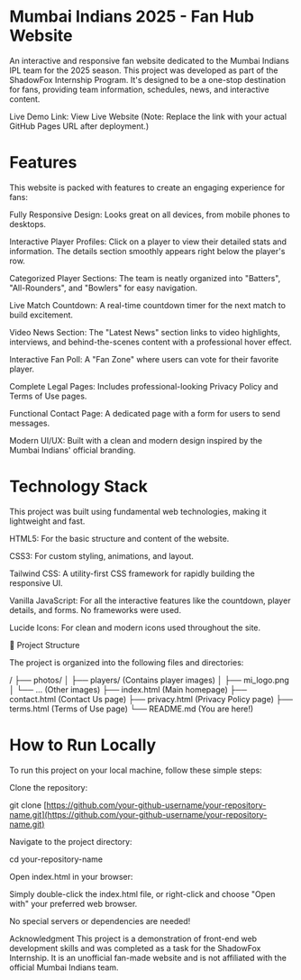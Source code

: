 # Mumbai Indians 2025 - Fan Hub Website

An interactive and responsive fan website dedicated to the Mumbai Indians IPL team for the 2025 season. This project was developed as part of the ShadowFox Internship Program. It's designed to be a one-stop destination for fans, providing team information, schedules, news, and interactive content.

Live Demo Link: View Live Website
(Note: Replace the link with your actual GitHub Pages URL after deployment.)

# Features

This website is packed with features to create an engaging experience for fans:

Fully Responsive Design: Looks great on all devices, from mobile phones to desktops.

Interactive Player Profiles: Click on a player to view their detailed stats and information. The details section smoothly appears right below the player's row.

Categorized Player Sections: The team is neatly organized into "Batters", "All-Rounders", and "Bowlers" for easy navigation.

Live Match Countdown: A real-time countdown timer for the next match to build excitement.

Video News Section: The "Latest News" section links to video highlights, interviews, and behind-the-scenes content with a professional hover effect.

Interactive Fan Poll: A "Fan Zone" where users can vote for their favorite player.

Complete Legal Pages: Includes professional-looking Privacy Policy and Terms of Use pages.

Functional Contact Page: A dedicated page with a form for users to send messages.

Modern UI/UX: Built with a clean and modern design inspired by the Mumbai Indians' official branding.

# Technology Stack
This project was built using fundamental web technologies, making it lightweight and fast.

HTML5: For the basic structure and content of the website.

CSS3: For custom styling, animations, and layout.

Tailwind CSS: A utility-first CSS framework for rapidly building the responsive UI.

Vanilla JavaScript: For all the interactive features like the countdown, player details, and forms. No frameworks were used.

Lucide Icons: For clean and modern icons used throughout the site.

📂 Project Structure

The project is organized into the following files and directories:

/
├── photos/
│   ├── players/ (Contains player images)
│   ├── mi_logo.png
│   └── ... (Other images)
├── index.html       (Main homepage)
├── contact.html     (Contact Us page)
├── privacy.html     (Privacy Policy page)
├── terms.html       (Terms of Use page)
└── README.md        (You are here!)

# How to Run Locally

To run this project on your local machine, follow these simple steps:

Clone the repository:

git clone [https://github.com/your-github-username/your-repository-name.git](https://github.com/your-github-username/your-repository-name.git)

Navigate to the project directory:

cd your-repository-name

Open index.html in your browser:

Simply double-click the index.html file, or right-click and choose "Open with" your preferred web browser.

No special servers or dependencies are needed!

Acknowledgment
This project is a demonstration of front-end web development skills and was completed as a task for the ShadowFox Internship. It is an unofficial fan-made website and is not affiliated with the official Mumbai Indians team.
